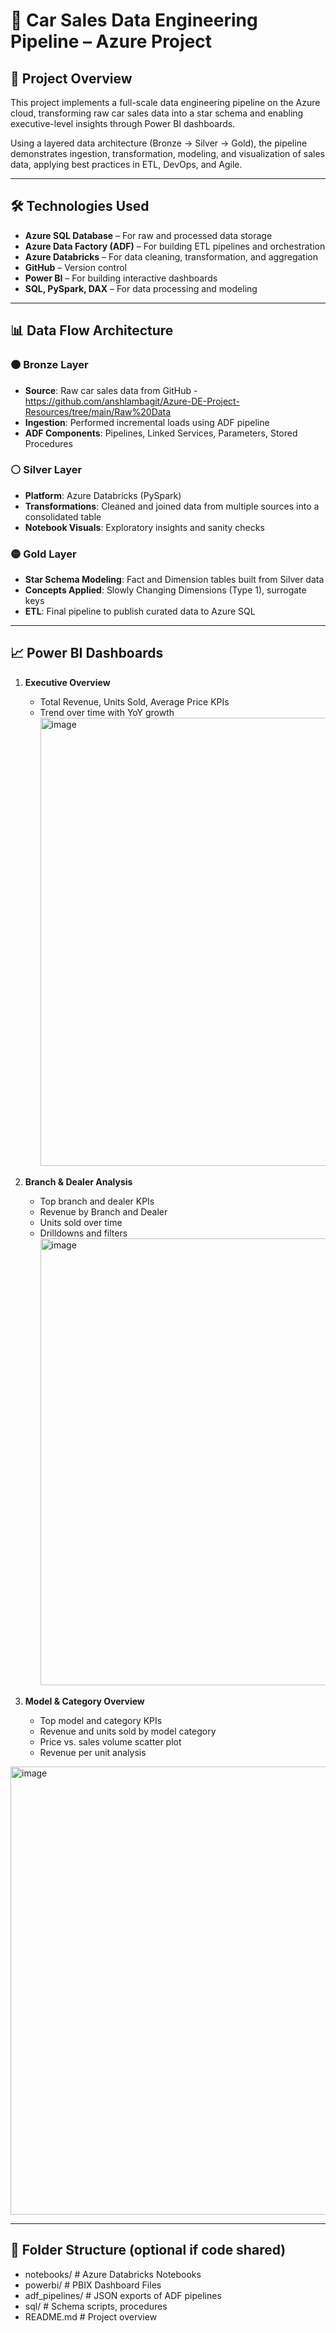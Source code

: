 # 🚗 Car Sales Data Engineering Pipeline – Azure Project

## 📌 Project Overview
This project implements a full-scale data engineering pipeline on the Azure cloud, transforming raw car sales data into a star schema and enabling executive-level insights through Power BI dashboards.

Using a layered data architecture (Bronze → Silver → Gold), the pipeline demonstrates ingestion, transformation, modeling, and visualization of sales data, applying best practices in ETL, DevOps, and Agile.

---

## 🛠️ Technologies Used

- **Azure SQL Database** – For raw and processed data storage
- **Azure Data Factory (ADF)** – For building ETL pipelines and orchestration
- **Azure Databricks** – For data cleaning, transformation, and aggregation
- **GitHub** – Version control
- **Power BI** – For building interactive dashboards
- **SQL, PySpark, DAX** – For data processing and modeling

---

## 📊 Data Flow Architecture

### 🟤 Bronze Layer
- **Source**: Raw car sales data from GitHub - https://github.com/anshlambagit/Azure-DE-Project-Resources/tree/main/Raw%20Data
- **Ingestion**: Performed incremental loads using ADF pipeline
- **ADF Components**: Pipelines, Linked Services, Parameters, Stored Procedures

### ⚪ Silver Layer
- **Platform**: Azure Databricks (PySpark)
- **Transformations**: Cleaned and joined data from multiple sources into a consolidated table
- **Notebook Visuals**: Exploratory insights and sanity checks

### 🟡 Gold Layer
- **Star Schema Modeling**: Fact and Dimension tables built from Silver data
- **Concepts Applied**: Slowly Changing Dimensions (Type 1), surrogate keys
- **ETL**: Final pipeline to publish curated data to Azure SQL

---

## 📈 Power BI Dashboards

1. **Executive Overview**
   - Total Revenue, Units Sold, Average Price KPIs
   - Trend over time with YoY growth
     <img width="1275" height="717" alt="image" src="https://github.com/user-attachments/assets/f6d60c2f-0562-42b8-9729-08a8bde15a33" />


2. **Branch & Dealer Analysis**
   - Top branch and dealer KPIs
   - Revenue by Branch and Dealer
   - Units sold over time
   - Drilldowns and filters
     <img width="1278" height="715" alt="image" src="https://github.com/user-attachments/assets/51119626-79e0-47dc-b29d-b8d10cadacf8" />


3. **Model & Category Overview**
   - Top model and category KPIs
   - Revenue and units sold by model category
   - Price vs. sales volume scatter plot
   - Revenue per unit analysis
<img width="1277" height="717" alt="image" src="https://github.com/user-attachments/assets/42a012d0-c6f6-47fa-8f91-27e2efb92c07" />

---

## 📁 Folder Structure (optional if code shared)
 - notebooks/ # Azure Databricks Notebooks
 - powerbi/ # PBIX Dashboard Files
 - adf_pipelines/ # JSON exports of ADF pipelines
 - sql/ # Schema scripts, procedures
 - README.md # Project overview

